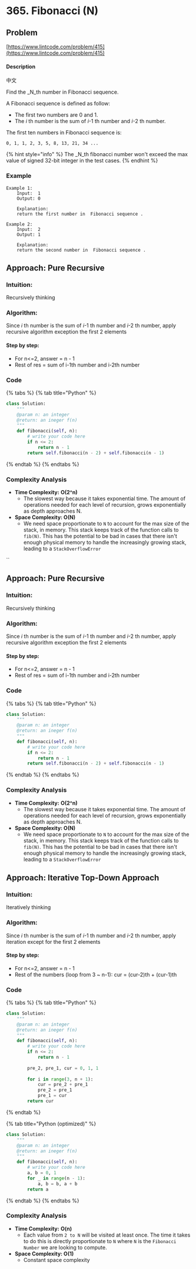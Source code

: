 # 365. Fibonacci \(N\)

## Problem

[https://www.lintcode.com/problem/415](https://www.lintcode.com/problem/415)

#### Description

中文

Find the _N_th number in Fibonacci sequence.

A Fibonacci sequence is defined as follow:

* The first two numbers are 0 and 1.
* The _i_ th number is the sum of _i_-1 th number and _i_-2 th number.

The first ten numbers in Fibonacci sequence is:

`0, 1, 1, 2, 3, 5, 8, 13, 21, 34 ...`

{% hint style="info" %}
The _N_th fibonacci number won't exceed the max value of signed 32-bit integer in the test cases.
{% endhint %}

### Example

```text
Example 1:
	Input:  1
	Output: 0
	
	Explanation: 
	return the first number in  Fibonacci sequence .

Example 2:
	Input:  2
	Output: 1
	
	Explanation: 
	return the second number in  Fibonacci sequence .
```

## Approach: Pure Recursive

### Intuition:

Recursively thinking

### Algorithm: 

Since _i_ th number is the sum of _i_-1 th number and _i_-2 th number, apply recursive algorithm exception the first 2 elements

#### Step by step: 

* For n&lt;=2, answer = n - 1
* Rest of res = sum of i-1th number and i-2th number

### Code

{% tabs %}
{% tab title="Python" %}
```python
class Solution:
    """
    @param n: an integer
    @return: an ineger f(n)
    """
    def fibonacci(self, n):
        # write your code here
        if n <= 2:
            return n - 1
        return self.fibonacci(n - 2) + self.fibonacci(n - 1)
```
{% endtab %}
{% endtabs %}

### Complexity Analysis

* **Time Complexity:** **O\(2^n\)**
  * The slowest way because it takes exponential time. The amount of operations needed for each level of recursion, grows exponentially as depth approaches N. 
* **Space Complexity: O\(N\)**
  * We need space proportionate to `N` to account for the max size of the stack, in memory. This stack keeps track of the function calls to `fib(N)`. This has the potential to be bad in cases that there isn't enough physical memory to handle the increasingly growing stack, leading to a `StackOverflowError`

\`\`

## Approach: Pure Recursive

### Intuition:

Recursively thinking

### Algorithm: 

Since _i_ th number is the sum of _i_-1 th number and _i_-2 th number, apply recursive algorithm exception the first 2 elements

#### Step by step: 

* For n&lt;=2, answer = n - 1
* Rest of res = sum of i-1th number and i-2th number

### Code

{% tabs %}
{% tab title="Python" %}
```python
class Solution:
    """
    @param n: an integer
    @return: an ineger f(n)
    """
    def fibonacci(self, n):
        # write your code here
        if n <= 2:
            return n - 1
        return self.fibonacci(n - 2) + self.fibonacci(n - 1)
```
{% endtab %}
{% endtabs %}

### Complexity Analysis

* **Time Complexity:** **O\(2^n\)**
  * The slowest way because it takes exponential time. The amount of operations needed for each level of recursion, grows exponentially as depth approaches N. 
* **Space Complexity: O\(N\)**
  * We need space proportionate to `N` to account for the max size of the stack, in memory. This stack keeps track of the function calls to `fib(N)`. This has the potential to be bad in cases that there isn't enough physical memory to handle the increasingly growing stack, leading to a `StackOverflowError`

## Approach: Iterative Top-Down Approach 

### Intuition:

Iteratively thinking 

### Algorithm: 

Since _i_ th number is the sum of _i_-1 th number and _i_-2 th number, apply iteration except for the first 2 elements

#### Step by step: 

* For n&lt;=2, answer = n - 1
* Rest of the numbers \(loop from 3 ~ n-1\): cur = \(cur-2\)th + \(cur-1\)th

### Code

{% tabs %}
{% tab title="Python" %}
```python
class Solution:
    """
    @param n: an integer
    @return: an ineger f(n)
    """
    def fibonacci(self, n):
        # write your code here
        if n <= 2:
            return n - 1
        
        pre_2, pre_1, cur = 0, 1, 1
        
        for i in range(3, n + 1):
            cur = pre_2 + pre_1
            pre_2 = pre_1
            pre_1 = cur
        return cur
```
{% endtab %}

{% tab title="Python \(optimized\)" %}
```python
class Solution:
    """
    @param n: an integer
    @return: an ineger f(n)
    """
    def fibonacci(self, n):
        # write your code here
        a, b = 0, 1
        for _ in range(n - 1):
            a, b = b, a + b
        return a
```
{% endtab %}
{% endtabs %}

### Complexity Analysis

* **Time Complexity:** **O\(n\)**
  * Each value from `2 to N` will be visited at least once. The time it takes to do this is directly proportionate to `N` where `N` is the `Fibonacci Number` we are looking to compute.
* **Space Complexity: O\(1\)**
  * Constant space complexity





